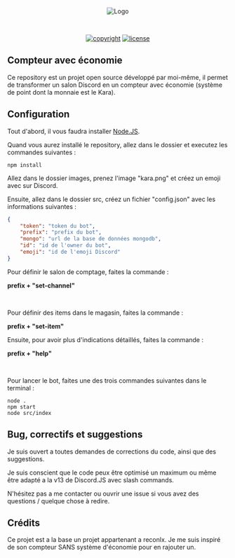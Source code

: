   <br />

<p align="center">
    <img src="./images/kara.png" alt="Logo">
</p>
<br />
  <p align="center">
<a href="https://sopow.fr/"><img src="https://img.shields.io/badge/Copyright-Sopow-%235865F2%20" alt="copyright"></a>
<a href="https://opensource.org/licenses/MIT"><img src="https://img.shields.io/badge/license-MIT-green" alt="license"></a>
  </p>

## Compteur avec économie

Ce repository est un projet open source développé par moi-même, il permet de transformer un salon Discord en un compteur avec économie (système de point dont la monnaie est le Kara). 

## Configuration

Tout d'abord, il vous faudra installer <a href="https://nodejs.org/en/download/">Node.JS</a>.

Quand vous aurez installé le repository, allez dans le dossier et executez les commandes suivantes :
```console
npm install
```

Allez dans le dossier images, prenez l'image "kara.png" et créez un emoji avec sur Discord.

Ensuite, allez dans le dossier src, créez un fichier "config.json" avec les informations suivantes :
```JSON
{
    "token": "token du bot",
    "prefix": "prefix du bot",
    "mongo": "url de la base de données mongodb",
    "id": "id de l'owner du bot",
    "emoji": "id de l'emoji Discord"
}
```

Pour définir le salon de comptage, faites la commande :

**prefix + "set-channel"**

<br>

Pour définir des items dans le magasin, faites la commande :

**prefix + "set-item"**

Ensuite, pour avoir plus d'indications détaillés, faites la commande :

**prefix + "help"**

<br>

Pour lancer le bot, faites une des trois commandes suivantes dans le terminal :
```console
node .
npm start 
node src/index
```

## Bug, correctifs et suggestions

Je suis ouvert a toutes demandes de corrections du code, ainsi que des suggestions.

Je suis conscient que le code peux être optimisé un maximum ou même être adapté a la v13 de Discord.JS avec slash commands.

N'hésitez pas a me contacter ou ouvrir une issue si vous avez des questions / quelque chose à redire.

## Crédits 

Ce projet est a la base un projet appartenant a reconlx.
Je me suis inspiré de son compteur SANS système d'économie pour en rajouter un.